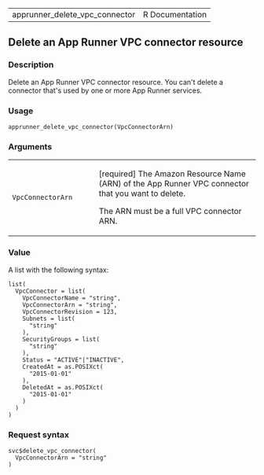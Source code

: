 <table style="width: 100%;">
<tbody>
<tr class="odd">
<td>apprunner_delete_vpc_connector</td>
<td style="text-align: right;">R Documentation</td>
</tr>
</tbody>
</table>

## Delete an App Runner VPC connector resource

### Description

Delete an App Runner VPC connector resource. You can't delete a
connector that's used by one or more App Runner services.

### Usage

    apprunner_delete_vpc_connector(VpcConnectorArn)

### Arguments

<table>
<colgroup>
<col style="width: 35%" />
<col style="width: 65%" />
</colgroup>
<tbody>
<tr class="odd">
<td><code
id="apprunner_delete_vpc_connector_:_VpcConnectorArn">VpcConnectorArn</code></td>
<td><p>[required] The Amazon Resource Name (ARN) of the App Runner VPC
connector that you want to delete.</p>
<p>The ARN must be a full VPC connector ARN.</p></td>
</tr>
</tbody>
</table>

### Value

A list with the following syntax:

    list(
      VpcConnector = list(
        VpcConnectorName = "string",
        VpcConnectorArn = "string",
        VpcConnectorRevision = 123,
        Subnets = list(
          "string"
        ),
        SecurityGroups = list(
          "string"
        ),
        Status = "ACTIVE"|"INACTIVE",
        CreatedAt = as.POSIXct(
          "2015-01-01"
        ),
        DeletedAt = as.POSIXct(
          "2015-01-01"
        )
      )
    )

### Request syntax

    svc$delete_vpc_connector(
      VpcConnectorArn = "string"
    )
